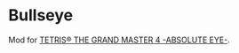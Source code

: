 # Bullseye

Mod for [TETRIS® THE GRAND MASTER 4 -ABSOLUTE EYE-](https://store.steampowered.com/app/3328480/TETRIS_THE_GRAND_MASTER_4_ABSOLUTE_EYE/).
